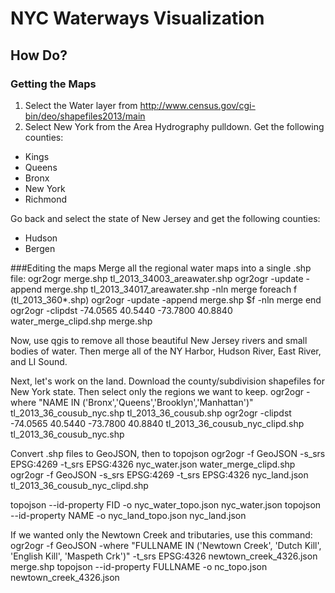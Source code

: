 # NYC Waterways Visualization

## How Do?
### Getting the Maps

1. Select the Water layer from http://www.census.gov/cgi-bin/deo/shapefiles2013/main
2. Select New York from the Area Hydrography pulldown. Get the following counties:
* Kings
* Queens
* Bronx
* New York
* Richmond

Go back and select the state of New Jersey and get the following counties:
* Hudson
* Bergen

###Editing the maps
Merge all the regional water maps into a single .shp file:
ogr2ogr merge.shp tl_2013_34003_areawater.shp
ogr2ogr -update -append merge.shp tl_2013_34017_areawater.shp -nln merge
foreach f (tl_2013_360*.shp)
	ogr2ogr -update -append merge.shp $f -nln merge
end
ogr2ogr -clipdst -74.0565 40.5440 -73.7800 40.8840 water_merge_clipd.shp merge.shp

Now, use qgis to remove all those beautiful New Jersey rivers and small bodies of water. Then merge all of the NY Harbor, Hudson River, East River, and LI Sound.

Next, let's work on the land. Download the county/subdivision shapefiles for New York state.  Then select only the regions we want to keep.
ogr2ogr -where "NAME IN ('Bronx','Queens','Brooklyn','Manhattan')" tl_2013_36_cousub_nyc.shp tl_2013_36_cousub.shp
ogr2ogr -clipdst -74.0565 40.5440 -73.7800 40.8840 tl_2013_36_cousub_nyc_clipd.shp tl_2013_36_cousub_nyc.shp 

Convert .shp files to GeoJSON, then to topojson
ogr2ogr -f GeoJSON -s_srs EPSG:4269 -t_srs EPSG:4326 nyc_water.json water_merge_clipd.shp
ogr2ogr -f GeoJSON -s_srs EPSG:4269 -t_srs EPSG:4326 nyc_land.json tl_2013_36_cousub_nyc_clipd.shp

topojson --id-property FID -o nyc_water_topo.json nyc_water.json
topojson --id-property NAME -o nyc_land_topo.json nyc_land.json

If we wanted only the Newtown Creek and tributaries, use this command:
ogr2ogr -f GeoJSON -where "FULLNAME IN ('Newtown Creek', 'Dutch Kill', 'English Kill', 'Maspeth Crk')" -t_srs EPSG:4326 newtown_creek_4326.json merge.shp
topojson --id-property FULLNAME -o nc_topo.json newtown_creek_4326.json